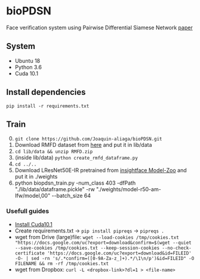 # bioPDSN
Face verification system using Pairwise Differential Siamese Network [paper](https://arxiv.org/abs/1908.06290)

## System
* Ubuntu 18
* Python 3.6
* Cuda 10.1


## Install dependencies
`pip install -r requirements.txt`

## Train
0. `git clone https://github.com/Joaquin-aliaga/bioPDSN.git`
1.   Download RMFD dataset from [here](https://drive.google.com/file/d/1UlOk6EtiaXTHylRUx2mySgvJX9ycoeBp/view?usp=sharing) and put it in lib/data
2. `cd lib/data && unzip RMFD.zip`
3. (inside lib/data) `python create_rmfd_dataframe.py`
4. `cd ../..`
5. Download LResNet50E-IR pretrained from [insightface Model-Zoo](https://github.com/deepinsight/insightface/wiki/Model-Zoo) and put it in ./weights
6. python biopdsn_train.py -num_class 403 -dfPath "./lib/data/dataframe.pickle" -rw "./weights/model-r50-am-lfw/model,00" --batch_size 64

### Usefull guides
* [Install Cuda10.1](https://medium.com/@exesse/cuda-10-1-installation-on-ubuntu-18-04-lts-d04f89287130)
* Create requirements.txt -> `pip install pipreqs` -> `pipreqs .`
* wget from Drive (large)file: `wget --load-cookies /tmp/cookies.txt "https://docs.google.com/uc?export=download&confirm=$(wget --quiet --save-cookies /tmp/cookies.txt --keep-session-cookies --no-check-certificate 'https://docs.google.com/uc?export=download&id=FILEID' -O- | sed -rn 's/.*confirm=([0-9A-Za-z_]+).*/\1\n/p')&id=FILEID" -O FILENAME && rm -rf /tmp/cookies.txt`
* wget from Dropbox: `curl -L <dropbox-link>?dl=1 > <file-name>`